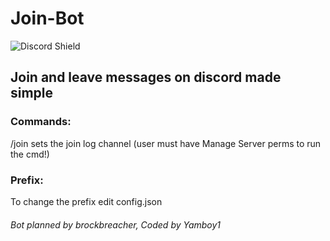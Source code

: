 # Join-Bot

![Discord Shield](https://discord.com/api/guilds/514101346992128012/widget.png?style=shield)

## Join and leave messages on discord made simple

### Commands:
/join <channelid>
sets the join log channel (user must have Manage Server perms to run the cmd!) 

### Prefix:
To change the prefix edit config.json

###### Bot planned by brockbreacher, Coded by Yamboy1

